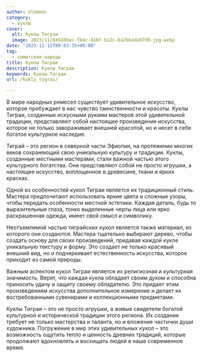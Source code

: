 ```yaml
---
author: olomouc
category:
  - куклы
cover:
  alt: Куклы Тиграи
  image: 2023/11/845d4bec-fb4c-416f-b12c-6a2bbada97d8-jpg.webp
date: "2023-11-12T09:03:35+00:00"
tag:
  - семитские-народы
title: Куклы Тиграи
description: Куклы Тиграи
keywords: Куклы Тиграи
url: /kukly_tigrai/

---
```

В мире народных ремесел существует удивительное искусство, которое пробуждает в нас чувство таинственности и красоты. Куклы Тиграи, созданные искусными руками мастеров этой удивительной традиции, представляют собой настоящее произведение искусства, которое не только завораживает внешней красотой, но и несет в себе богатое культурное наследие.

Тиграй – это регион в северной части Эфиопии, на протяжении многих веков сохраняющий свою уникальную культуру и традиции. Куклы, созданные местными мастерами, стали важной частью этого культурного богатства. Они представляют собой не просто игрушки, а настоящее искусство, воплощенное в древесине, ткани и ярких красках.

Одной из особенностей кукол Тиграи является их традиционный стиль. Мастера предпочитают использовать яркие цвета и сложные узоры, чтобы передать особенности местной эстетики. Каждая деталь, будь то выразительные глаза, тонко выделенные черты лица или ярко раскрашенная одежда, имеет свой смысл и символику.

Неотъемлемой частью тиграйских кукол является также материал, из которого они создаются. Мастера тщательно выбирают дерево, чтобы создать основу для своих произведений, придавая каждой кукле уникальную текстуру и форму. Это создает не только красивый внешний вид, но и подчеркивает естественность искусства, которое приходит из самой природы.

Важным аспектом кукол Тиграи является их религиозная и культурная значимость. Верят, что каждая кукла обладает своим духом и способна приносить удачу и защиту своему обладателю. Это придает этим произведениям искусства дополнительное измерение и делает их востребованными сувенирами и коллекционными предметами.

Куклы Тиграи – это не просто игрушки, а живые свидетели богатой культурной и исторической традиции этого региона. Их создание требует не только мастерства и таланта, но и вложения частички души художника. Погружение в мир этих удивительных кукол – это возможность ощутить тепло и ценность древних традиций, которые продолжают вдохновлять и восхищать людей в наше современное время.
